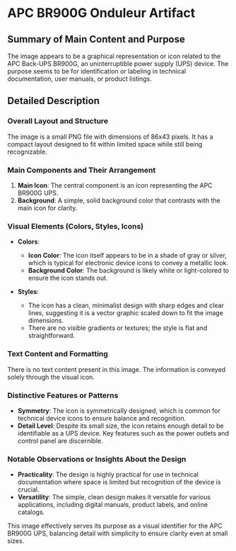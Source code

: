 # APC BR900G Onduleur Artifact

## Summary of Main Content and Purpose
The image appears to be a graphical representation or icon related to the APC Back-UPS BR900G, an uninterruptible power supply (UPS) device. The purpose seems to be for identification or labeling in technical documentation, user manuals, or product listings.

## Detailed Description

### Overall Layout and Structure
The image is a small PNG file with dimensions of 86x43 pixels. It has a compact layout designed to fit within limited space while still being recognizable.

### Main Components and Their Arrangement
1. **Main Icon**: The central component is an icon representing the APC BR900G UPS.
2. **Background**: A simple, solid background color that contrasts with the main icon for clarity.

### Visual Elements (Colors, Styles, Icons)
- **Colors**:
  - **Icon Color**: The icon itself appears to be in a shade of gray or silver, which is typical for electronic device icons to convey a metallic look.
  - **Background Color**: The background is likely white or light-colored to ensure the icon stands out.

- **Styles**:
  - The icon has a clean, minimalist design with sharp edges and clear lines, suggesting it is a vector graphic scaled down to fit the image dimensions.
  - There are no visible gradients or textures; the style is flat and straightforward.

### Text Content and Formatting
There is no text content present in this image. The information is conveyed solely through the visual icon.

### Distinctive Features or Patterns
- **Symmetry**: The icon is symmetrically designed, which is common for technical device icons to ensure balance and recognition.
- **Detail Level**: Despite its small size, the icon retains enough detail to be identifiable as a UPS device. Key features such as the power outlets and control panel are discernible.

### Notable Observations or Insights About the Design
- **Practicality**: The design is highly practical for use in technical documentation where space is limited but recognition of the device is crucial.
- **Versatility**: The simple, clean design makes it versatile for various applications, including digital manuals, product labels, and online catalogs.

This image effectively serves its purpose as a visual identifier for the APC BR900G UPS, balancing detail with simplicity to ensure clarity even at small sizes.